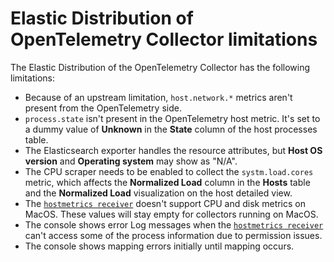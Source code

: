 # Elastic Distribution of OpenTelemetry Collector limitations

The Elastic Distribution of the OpenTelemetry Collector has the following limitations:

- Because of an upstream limitation, `host.network.*` metrics aren't present from the OpenTelemetry side.
- `process.state` isn't present in the OpenTelemetry host metric. It's set to a dummy value of **Unknown** in the **State** column of the host processes table.
- The Elasticsearch exporter handles the resource attributes, but **Host OS version** and **Operating system** may show as "N/A".
- The CPU scraper needs to be enabled to collect the `systm.load.cores` metric, which affects the **Normalized Load** column in the **Hosts** table and the **Normalized Load** visualization on the host detailed view.
- The [`hostmetrics receiver`](https://github.com/open-telemetry/opentelemetry-collector-contrib/tree/main/receiver/hostmetricsreceiver) doesn't support CPU and disk metrics on MacOS. These values will stay empty for collectors running on MacOS.
- The console shows error Log messages when the [`hostmetrics receiver`](https://github.com/open-telemetry/opentelemetry-collector-contrib/tree/main/receiver/hostmetricsreceiver) can't access some of the process information due to permission issues.
- The console shows mapping errors initially until mapping occurs.